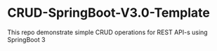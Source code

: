 # CRUD-SpringBoot-V3.0-Template
This repo demonstrate simple CRUD operations for REST API-s using SpringBoot 3
